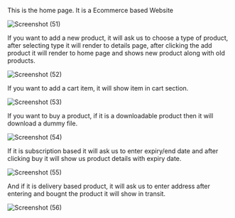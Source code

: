 This is the home page. It is a Ecommerce based Website

![Screenshot (51)](https://user-images.githubusercontent.com/79981696/152801842-f4ba7440-1696-4928-9e0e-91dcaaa965c0.png)



If you want to add a new product, it will ask us to choose a type of product, after selecting type it will render to details page, after clicking the add product  it will render to home page and shows new product along with old products.

![Screenshot (52)](https://user-images.githubusercontent.com/79981696/152802363-324acabb-6b47-4f69-9f9d-e9bcfb164a43.png)


If you want to add a cart item, it will show item in cart section.

![Screenshot (53)](https://user-images.githubusercontent.com/79981696/152802589-aacd4d2a-8b38-4785-8003-524b0e9689ae.png)


If you want to buy a product, if it is a downloadable product then it will download a dummy file.

![Screenshot (54)](https://user-images.githubusercontent.com/79981696/152803415-4faf2a4f-f083-494b-bcce-4ed50ba2fe32.png)


If it is subscription based it will ask us to enter expiry/end date and after clicking buy it will show us product details with expiry date. 

![Screenshot (55)](https://user-images.githubusercontent.com/79981696/152803566-5a7c0e85-10e2-4fc0-9251-2910d333616c.png)


And if it is delivery based product, it will ask us to enter address after entering and bougnt the product it will show in transit. 

![Screenshot (56)](https://user-images.githubusercontent.com/79981696/152803697-499cf1d2-b5ab-48fa-91fa-da4221b0322f.png)
